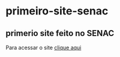 # primeiro-site-senac
<h2>primerio site feito no SENAC</h2>
<p>Para acessar o site <a href="https://viktor-ariel.github.io/primeiro-site-senac/">clique aqui</a></p>
